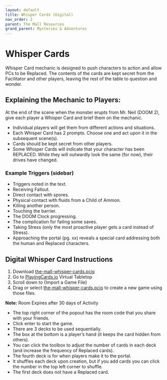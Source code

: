 ```yaml
---
layout: default
title: Whisper Cards (Digital)
nav_order: 2
parent: The Mall Resources
grand_parent: Mysteries & Adventures
---
```


# Whisper Cards
Whisper Card mechanic is designed to push characters to action and allow PCs to be Replaced. The contents of the cards are kept secret from the Facilitator and other players, leaving the rest of the table to question and wonder.

## Explaining the Mechanic to Players:
At the end of the scene when the monster erupts from Mr. Neil (DOOM 2), give each player a Whisper Card and brief them on the mechanic.
- Individual players will get them from different actions and situations.
- Each Whisper Card has 2 prompts. Choose one and act upon it in the subsequent scene(s).
- Cards should be kept secret from other players.
- Some Whisper Cards will indicate that your character has been REPLACED. While they will outwardly look the same (for now), their drives have changed.

### Example Triggers (sidebar)
- Triggers noted in the text.
- Receiving Fallout.
- Direct contact with spores.
- Physical contact with fluids from a Child of Ammon.
- Killing another person.
- Touching the barrier.
- The DOOM Clock progressing.
- The complication for failing some saves.
- Taking Stress (only the most proactive player gets a card instead of Stress).
- Approaching the portal (pg. xx) reveals a special card addressing both the human and Replaced characters.

## Digital Whisper Card Instructions
1. Download [the-mall-whisper-cards.pcio](https://drive.google.com/drive/folders/1Ikdr8l3J_wpxC3sIZLxtw38Z5XvNLx5t?usp=sharing)
2. Go to [PlayingCards.io](https://playingcards.io/) Virtual Tabletop
3. Scroll down to {Import a Game File}
4. Drag or select [the-mall-whisper-cards.pcio](https://drive.google.com/file/d/1ZRxz_vQSIYbLoE5Sx0-jcE1aH6iFcLnv/view?usp=sharing) to create a new game using those files.

**Note:** Room Expires after 30 days of Activity
- The top right corner of the popout has the room code that you share with your friends.
- Click enter to start the game.
- There are 3 decks to be used sequentially.
- The box at the bottom is a player’s hand (it keeps the card hidden from others).
- You can click the toolbox to adjust the number of cards in each deck (and increase the frequency of Replaced cards).
- The fourth deck is for when players make it to the portal.
- It shuffles each deck upon creation, but if you add cards you can click the number in the top left corner to shuffle.
- The first deck does not have a Replaced card.
